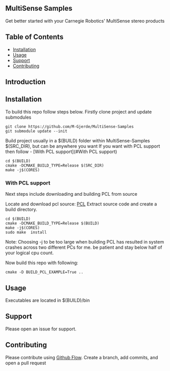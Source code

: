 ## MultiSense Samples

Get better started with your Carnegie Robotics' MultiSense stereo products

## Table of Contents

- [Installation](#installation)
- [Usage](#usage)
- [Support](#support)
- [Contributing](#contributing)

## Introduction


## Installation

To build this repo follow steps below.
Firstly clone project and update submodules

```shell
git clone https://github.com/M-Gjerde/MultiSense-Samples
git submodule update --init
```
Build project usually in a $(BUILD) folder within MultiSense-Samples $(SRC_DIR), but can be anywhere you want
If you want with PCL support then follow - [With PCL support](#With PCL support)
```shell
cd $(BUILD)
cmake -DCMAKE_BUILD_TYPE=Release $(SRC_DIR)
make -j$(CORES)
```


### With PCL support
Next steps include downloading and building PCL from source

Locate and download pcl source: [PCL](https://pcl.readthedocs.io/projects/tutorials/en/latest/compiling_pcl_posix.html)
Extract source code and create a build directory.

``` shell
cd $(BUILD)
cmake -DCMAKE_BUILD_TYPE=Release $(BUILD) 
make -j$(CORES)
sudo make  install
```
Note: Choosing -j to be too large when building PCL has resulted in system crashes across two different PCs for me. be patient and stay below half of your logical cpu count.

Now build this repo with following:

``` shell
cmake -D BUILD_PCL_EXAMPLE=True ..

```

## Usage

Executables are located in $(BUILD)/bin


## Support

Please open an issue for support.

## Contributing

Please contribute using [Github Flow](https://guides.github.com/introduction/flow/). Create a branch, add commits, and open a pull request